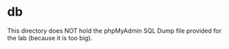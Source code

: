 # db
This directory does NOT hold the phpMyAdmin SQL Dump file provided for the lab
(because it is too big).